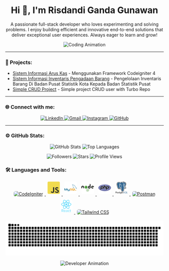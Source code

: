 <h1 align="center">Hi 👋, I'm Risdandi Ganda Gunawan</h1>
<p align="center">
    A passionate full-stack developer who loves experimenting and solving problems. I enjoy building efficient and innovative end-to-end solutions that deliver exceptional user experiences. Always eager to learn and grow!
</p>

<div align="center">
    <img height="300" src="https://raw.githubusercontent.com/hasibul-hasan-shuvo/hasibul-hasan-shuvo/main/images/coding-boy.gif" alt="Coding Animation" />
</div>

---

### 🚀 Projects:
<ul>
    <li>
        <a href="https://github.com/asstroboyz/hera" target="_blank">Sistem Informasi Arus Kas</a> - Menggunakan Framework Codeigniter 4
    </li>
    <li>
        <a href="https://github.com/asstroboyz/Inventaris_Pengadaan" target="_blank">Sistem Informasi Inventaris Pengadaan Barang</a> - Pengelolaan Inventaris Barang Di Badan Pusat Statistik Kota Kepada Badan Statistik Pusat
    </li>
    <li>
        <a href="https://github.com/asstroboyz/monorepo" target="_blank">Simple CRUD Project</a> -  Simple project CRUD user with Turbo Repo
    </li>
</ul>

---

### 🌐 Connect with me:
<p align="center">
    <a href="https://www.linkedin.com/in/risdandi-ganda-gunawan-5831052b8/" target="_blank">
        <img src="https://img.shields.io/static/v1?message=LinkedIn&logo=linkedin&label=&color=0077B5&logoColor=white&labelColor=&style=for-the-badge" height="30" alt="LinkedIn" />
    </a>
    <a href="mailto:gandagunawan36@gmail.com" target="_blank">
        <img src="https://img.shields.io/static/v1?message=Gmail&logo=gmail&label=gandagunawan36@gmail.com&color=D14836&logoColor=white&labelColor=&style=for-the-badge" height="30" alt="Gmail" />
    </a>
    <a href="https://www.instagram.com/_v.sycho/" target="_blank">
        <img src="https://img.shields.io/static/v1?message=Instagram&logo=instagram&label=&color=E4405F&logoColor=white&labelColor=&style=for-the-badge" height="30" alt="Instagram" />
    </a>
    <a href="https://github.com/asstroboyz" target="_blank">
        <img src="https://img.shields.io/static/v1?message=GitHub&logo=github&label=&color=181717&logoColor=white&labelColor=&style=for-the-badge" height="30" alt="GitHub" />
    </a>
</p>

---

### ⚙️ GitHub Stats:
<p align="center">
    <img src="https://github-readme-stats.vercel.app/api?username=asstroboyz&show_icons=true&theme=radical" alt="GitHub Stats" width="400" />
    <img src="https://github-readme-stats.vercel.app/api/top-langs/?username=asstroboyz&layout=compact&theme=radical" alt="Top Languages" width="400" />
</p>

<div align="center">
    <img src="https://custom-icon-badges.herokuapp.com/github/followers/asstroboyz?logo=github&style=social" alt="Followers" />
    <img src="https://custom-icon-badges.herokuapp.com/github/stars/asstroboyz?logo=star&style=social&logoColor=black" alt="Stars" />
    <img src="https://komarev.com/ghpvc/?username=asstroboyz" alt="Profile Views" />
</div>



### 🛠️ Languages and Tools:
<p align="center">
  <a href="https://codeigniter.com" target="_blank" rel="noreferrer">
    <img src="https://cdn.worldvectorlogo.com/logos/codeigniter.svg" alt="CodeIgniter" width="40" height="40" style="border-radius:10px; padding:5px;" />
  </a>
  <a href="https://developer.mozilla.org/en-US/docs/Web/JavaScript" target="_blank" rel="noreferrer">
    <img src="https://raw.githubusercontent.com/devicons/devicon/master/icons/javascript/javascript-original.svg" alt="JavaScript" width="40" height="40" style="border-radius:10px; padding:5px;" />
  </a>
  <a href="https://www.mysql.com/" target="_blank" rel="noreferrer">
    <img src="https://raw.githubusercontent.com/devicons/devicon/master/icons/mysql/mysql-original-wordmark.svg" alt="MySQL" width="40" height="40" style="border-radius:10px; padding:5px;" />
  </a>
  <a href="https://nodejs.org" target="_blank" rel="noreferrer">
    <img src="https://raw.githubusercontent.com/devicons/devicon/master/icons/nodejs/nodejs-original-wordmark.svg" alt="Node.js" width="40" height="40" style="border-radius:10px; padding:5px;" />
  </a>
  <a href="https://www.php.net" target="_blank" rel="noreferrer">
    <img src="https://raw.githubusercontent.com/devicons/devicon/master/icons/php/php-original.svg" alt="PHP" width="40" height="40" style="border-radius:10px; padding:5px;" />
  </a>
  <a href="https://www.postgresql.org" target="_blank" rel="noreferrer">
    <img src="https://raw.githubusercontent.com/devicons/devicon/master/icons/postgresql/postgresql-original-wordmark.svg" alt="PostgreSQL" width="40" height="40" style="border-radius:10px; padding:5px;" />
  </a>
  <a href="https://postman.com" target="_blank" rel="noreferrer">
    <img src="https://www.vectorlogo.zone/logos/getpostman/getpostman-icon.svg" alt="Postman" width="40" height="40" style="border-radius:10px; padding:5px;" />
  </a>
  <a href="https://reactjs.org/" target="_blank" rel="noreferrer">
    <img src="https://raw.githubusercontent.com/devicons/devicon/master/icons/react/react-original-wordmark.svg" alt="React" width="40" height="40" style="border-radius:10px; padding:5px;" />
  </a>
  <a href="https://tailwindcss.com/" target="_blank" rel="noreferrer">
    <img src="https://www.vectorlogo.zone/logos/tailwindcss/tailwindcss-icon.svg" alt="Tailwind CSS" width="40" height="40" style="border-radius:10px; padding:5px;" />
  </a>
</p>




<p align="center">
  <img src="https://github.com/asstroboyz/asstroboyz/blob/output/snake.svg" />
</p>

<p align="center">
    <img src="https://media.giphy.com/media/LmNwrBhejkK9EFP504/giphy.gif" width="100" alt="Developer Animation" />
</p>

